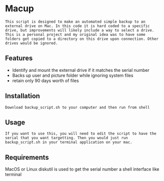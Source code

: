 # Macup

    This script is designed to make an automated simple backup to an external drive on Mac. In this code it is hard coded to a specific drive, but improvements will likely include a way to select a drive. This is a personal project and my original idea was to have some folders get copied to a directory on this drive upon connection. Other drives would be ignored.

## Features
- Identify and mount the external drive if it matches the serial number
- Backs up user and picture folder while ignoring system files
- retain only 90 days worth of files

## Installation
    Download backup_script.sh to your computer and then run from shell

## Usage
    If you want to use this, you will need to edit the script to have the serial that you want targetting. Then you would just run backup_script.sh in your terminal application on your mac.

## Requirements

MacOS or Linux
diskutil is used to get the serial number
a shell interface like terminal



